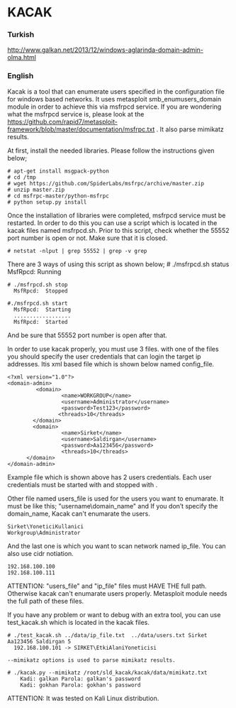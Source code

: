 KACAK
=====

### Turkish

http://www.galkan.net/2013/12/windows-aglarinda-domain-admin-olma.html


### English

Kacak is a tool that can enumerate users specified in the configuration file for windows based networks. It uses metasploit smb_enumusers_domain module in order to achieve this via msfrpcd service. If you are wondering what the msfrpcd service is, please look at  the https://github.com/rapid7/metasploit-framework/blob/master/documentation/msfrpc.txt . It also parse mimikatz results. 
 
At first, install the needed libraries. Please follow the instructions given below;
 
    # apt-get install msgpack-python
    # cd /tmp
    # wget https://github.com/SpiderLabs/msfrpc/archive/master.zip
    # unzip master.zip
    # cd msfrpc-master/python-msfrpc
    # python setup.py install

Once the installation of libraries were completed, msfrpcd service must be restarted. In order to do this you can use a script which is located in the kacak files named msfrpcd.sh.  Prior  to this script, check whether the 55552 port number is open or not. Make sure that it is closed.

    # netstat -nlput | grep 55552 | grep -v grep     

There are 3 ways of using this script as shown below;
    # ./msfrpcd.sh status
      MsfRpcd: Running
 
    # ./msfrpcd.sh stop
      MsfRpcd:  Stopped
 
    #./msfrpcd.sh start
      MsfRpcd:  Starting
      ..................
      MsfRpcd:  Started
  
And be sure that 55552 port number is open after that.

In order to use kacak properly, you must use 3 files. with one of the files you should specify the user credentials that can login the target ip addresses. Itis xml based file which is shown below named config_file.

    <?xml version="1.0"?>
    <domain-admin>
             <domain>
                     <name>WORKGROUP</name>
                     <username>Administrator</username>
                     <password>Test123</password>
                    <threads>10</threads>
            </domain>
            <domain>
                     <name>Sirket</name>
                     <username>Saldirgan</username>
                     <password>Aa123456</password>
                     <threads>10</threads>
          </domain>
    </domain-admin>
 
Example file which is shown above has 2 users credentials. Each user credentials must be started with <domain> and stopped with </domain>.
 
Other file named users_file  is used for the users you want to enumarate. It must be like this; "username\domain_name" and If you don’t specify the domain_name, Kacak can't enumarate the users.
 
    Sirket\YoneticiKullanici
    Workgroup\Administrator
 
And the last one is which you want to scan network named ip_file. You can also use cidr notiation.

    192.168.100.100
    192.168.100.111
 
ATTENTION: "users_file" and "ip_file" files must HAVE THE full path. Otherwise kacak can't enumarate users properly. Metasploit module needs the full path of these files.

If you have any problem or want to debug with an extra tool, you can use test_kacak.sh which is located in the kacak files. 
 
    # ./test_kacak.sh ../data/ip_file.txt  ../data/users.txt Sirket Aa123456 Saldirgan 5
      192.168.100.101 -> SIRKET\EtkiAlaniYoneticisi

    --mimikatz options is used to parse mimikatz results. 

    # ./kacak.py --mimikatz /root/sld_kacak/kacak/data/mimikatz.txt 
        Kadi: galkan Parola: galkan's password
        Kadi: gokhan Parola: gokhan's password

ATTENTION: It was tested on Kali Linux distribution.
 
